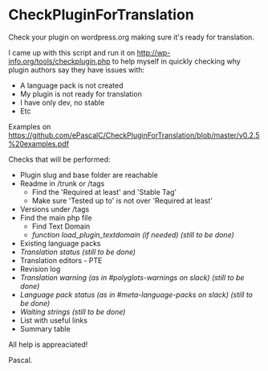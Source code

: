 # CheckPluginForTranslation
Check your plugin on wordpress.org making sure it's ready for translation.

I came up with this script and run it on http://wp-info.org/tools/checkplugin.php to help myself in quickly checking why plugin authors say they have issues with:
- A language pack is not created
- My plugin is not ready for translation
- I have only dev, no stable
- Etc

Examples on https://github.com/ePascalC/CheckPluginForTranslation/blob/master/v0.2.5%20examples.pdf

Checks that will be performed:
* Plugin slug and base folder are reachable
* Readme in /trunk or /tags
  * Find the 'Required at least' and 'Stable Tag'
  * Make sure 'Tested up to' is not over 'Required at least'
* Versions under /tags
* Find the main php file
  * Find Text Domain
  * _function load_plugin_textdomain (if needed) (still to be done)_
* Existing language packs
* _Translation status (still to be done)_
* Translation editors - PTE
* Revision log
* _Translation warning (as in #polyglots-warnings on slack) (still to be done)_
* _Language pack status (as in #meta-language-packs on slack) (still to be done)_
* _Waiting strings (still to be done)_
* List with useful links
* Summary table

All help is appreaciated!

Pascal.
